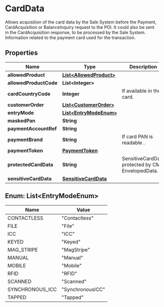 

# CardData

Allows acquisition of the card data by the Sale System before the Payment, CardAcquisition  or BalanceInquiry request to the POI. It could also be sent in the CardAcquisition response, to be processed by the Sale System. Information related to the payment card used for the transaction.

## Properties

| Name | Type | Description | Notes |
|------------ | ------------- | ------------- | -------------|
|**allowedProduct** | [**List&lt;AllowedProduct&gt;**](AllowedProduct.md) |  |  [optional] |
|**allowedProductCode** | **List&lt;Integer&gt;** |  |  [optional] |
|**cardCountryCode** | **Integer** | If available in the card. |  [optional] |
|**customerOrder** | [**List&lt;CustomerOrder&gt;**](CustomerOrder.md) |  |  [optional] |
|**entryMode** | [**List&lt;EntryModeEnum&gt;**](#List&lt;EntryModeEnum&gt;) |  |  [optional] |
|**maskedPan** | **String** |  |  [optional] |
|**paymentAccountRef** | **String** |  |  [optional] |
|**paymentBrand** | **String** | If card PAN is readable . |  [optional] |
|**paymentToken** | [**PaymentToken**](PaymentToken.md) |  |  [optional] |
|**protectedCardData** | **String** | SensitiveCardData protected by CMS EnvelopedData. |  [optional] |
|**sensitiveCardData** | [**SensitiveCardData**](SensitiveCardData.md) |  |  [optional] |



## Enum: List&lt;EntryModeEnum&gt;

| Name | Value |
|---- | -----|
| CONTACTLESS | &quot;Contactless&quot; |
| FILE | &quot;File&quot; |
| ICC | &quot;ICC&quot; |
| KEYED | &quot;Keyed&quot; |
| MAG_STRIPE | &quot;MagStripe&quot; |
| MANUAL | &quot;Manual&quot; |
| MOBILE | &quot;Mobile&quot; |
| RFID | &quot;RFID&quot; |
| SCANNED | &quot;Scanned&quot; |
| SYNCHRONOUS_ICC | &quot;SynchronousICC&quot; |
| TAPPED | &quot;Tapped&quot; |



